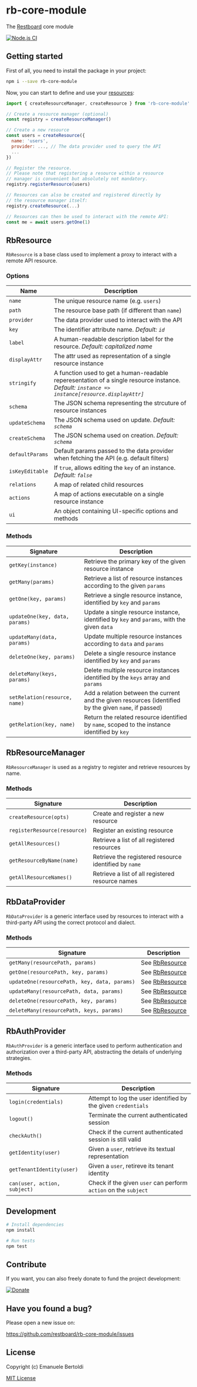 # rb-core-module

The [Restboard](https://restboard.github.io/) core module

[![Node.js CI](https://github.com/restboard/rb-core-module/actions/workflows/node.js.yml/badge.svg)](https://github.com/restboard/rb-core-module/actions/workflows/node.js.yml)

## Getting started

First of all, you need to install the package in your project:

```bash
npm i --save rb-core-module
```

Now, you can start to define and use your [resources](#RbResource):

```js
import { createResourceManager, createResource } from 'rb-core-module'

// Create a resource manager (optional)
const registry = createResourceManager()

// Create a new resource
const users = createResource({
  name: 'users',
  provider: ..., // The data provider used to query the API
  ...
})

// Register the resource.
// Please note that registering a resource within a resource
// manager is convenient but absolutely not mandatory.
registry.registerResource(users)

// Resources can also be created and registered directly by
// the resource manager itself:
registry.createResource(...)

// Resources can then be used to interact with the remote API:
const me = await users.getOne(1)
```

## RbResource

`RbResource` is a base class used to implement a proxy to interact with a remote API resource.

### Options

| Name            | Description                                                   |
|-----------------|---------------------------------------------------------------|
| `name`          | The unique resource name (e.g. `users`)                       |
| `path`          | The resource base path (if different than `name`)             |
| `provider`      | The data provider used to interact with the API               |
| `key`           | The identifier attribute name. *Default: `id`*                |
| `label`         | A human-readable description label for the resource. *Default: capitalized name* |
| `displayAttr`   | The attr used as representation of a single resource instance |
| `stringify`     | A function used to get a human-readable reperesentation of a single resource instance. *Default: `instance => instance[resource.displayAttr]`* |
| `schema`        | The JSON schema representing the strcuture of resource instances |
| `updateSchema`  | The JSON schema used on update. *Default: `schema`*           |
| `createSchema`  | The JSON schema used on creation. *Default: `schema`*         |
| `defaultParams` | Default params passed to the data provider when fetching the API (e.g. default filters) |
| `isKeyEditable` | If `true`, allows editing the `key` of an instance. *Default: `false`* |
| `relations`     | A map of related child resources                              |
| `actions`       | A map of actions executable on a single resource instance     |
| `ui`            | An object containing UI-specific options and methods          |

### Methods

| Signature             | Description                                             |
|-----------------------|---------------------------------------------------------|
| `getKey(instance)`    | Retrieve the primary key of the given resource instance |
| `getMany(params)`     | Retrieve a list of resource instances according to the given `params` |
| `getOne(key, params)` | Retrieve a single resource instance, identified by `key` and `params` |
| `updateOne(key, data, params)` | Update a single resource instance, identified by `key` and `params`, with the given `data` |
| `updateMany(data, params)` | Update multiple resource instances according to `data` and `params` |
| `deleteOne(key, params)` | Delete a single resource instance identified by `key` and `params` |
| `deleteMany(keys, params)` | Delete multiple resource instances identified by the `keys` array and `params` |
| `setRelation(resource, name)` | Add a relation between the current and the given resources (identified by the given `name`, if passed) |
| `getRelation(key, name)` | Return the related resource identified by `name`, scoped to the instance identified by `key` |

## RbResourceManager

`RbResourceManager` is used as a registry to register and retrieve resources by name.

### Methods

| Signature                    | Description                                      |
|------------------------------|--------------------------------------------------|
| `createResource(opts)`       | Create and register a new resource               |
| `registerResource(resource)` | Register an existing resource                    |
| `getAllResources()`          | Retrieve a list of all registered resources      |
| `getResourceByName(name)`    | Retrieve the registered resource identified by `name` |
| `getAllResourceNames()`      | Retrieve a list of all registered resource names |

## RbDataProvider

`RbDataProvider` is a generic interface used by resources to interact with a
third-party API using the correct protocol and dialect.

### Methods

| Signature                                    | Description                   |
|----------------------------------------------|-------------------------------|
| `getMany(resourcePath, params)`              | See [RbResource](#RbResource) |
| `getOne(resourcePath, key, params)`          | See [RbResource](#RbResource) |
| `updateOne(resourcePath, key, data, params)` | See [RbResource](#RbResource) |
| `updateMany(resourcePath, data, params)`     | See [RbResource](#RbResource) |
| `deleteOne(resourcePath, key, params)`       | See [RbResource](#RbResource) |
| `deleteMany(resourcePath, keys, params)`     | See [RbResource](#RbResource) |

## RbAuthProvider

`RbAuthProvider` is a generic interface used to perform authentication and
authorization over a third-party API, abstracting the details of underlying
strategies.

### Methods

| Signature            | Description                                      |
|----------------------|--------------------------------------------------|
| `login(credentials)` | Attempt to log the user identified by the given `credentials` |
| `logout()`           | Terminate the current authenticated session      |
| `checkAuth()`        | Check if the current authenticated session is still valid |
| `getIdentity(user)`  | Given a `user`, retrieve its textual representation |
| `getTenantIdentity(user)` | Given a `user`, retireve its tenant identity |
| `can(user, action, subject)` | Check if the given `user` can perform `action` on the `subject` |

## Development

```bash
# Install dependencies
npm install

# Run tests
npm test
```

## Contribute

If you want, you can also freely donate to fund the project development:

[![Donate](https://www.paypalobjects.com/en_US/i/btn/btn_donate_SM.gif)](https://paypal.me/EBertoldi)

## Have you found a bug?

Please open a new issue on:

<https://github.com/restboard/rb-core-module/issues>

## License

Copyright (c) Emanuele Bertoldi

[MIT License](http://en.wikipedia.org/wiki/MIT_License)
